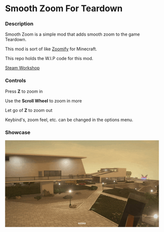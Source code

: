 
# Smooth Zoom For Teardown

### Description

Smooth Zoom is a simple mod that adds smooth zoom to the game Teardown. 

This mod is sort of like [Zoomify](https://www.curseforge.com/minecraft/mc-mods/zoomify) for Minecraft.

This repo holds the W.I.P code for this mod.

[Steam Workshop](https://steamcommunity.com/sharedfiles/filedetails/?id=2596322347)

### Controls

Press **Z** to zoom in

Use the **Scroll Wheel** to zoom in more

Let go of **Z** to zoom out

Keybind's, zoom feel, etc. can be changed in the options menu.


### Showcase

![](images/Zoom.gif)


